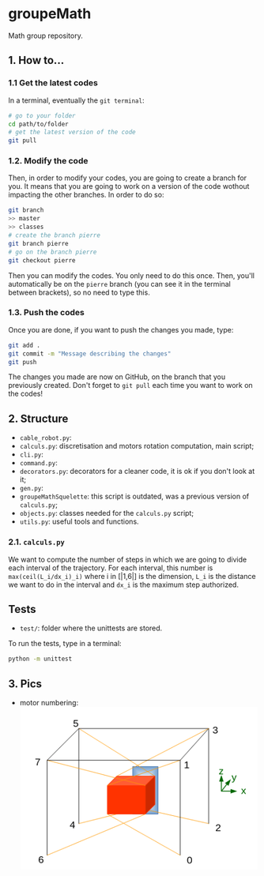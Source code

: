 # groupeMath
Math group repository.

## 1. How to...

### 1.1 Get the latest codes

In a terminal, eventually the `git terminal`:
```bash
# go to your folder
cd path/to/folder
# get the latest version of the code
git pull
```

### 1.2. Modify the code

Then, in order to modify your codes, you are going to create a branch for you. It means that you are going to work on a version of the code wothout impacting the other branches.
In order to do so:
```bash
git branch
>> master
>> classes
# create the branch pierre
git branch pierre
# go on the branch pierre
git checkout pierre
```
Then you can modify the codes.
You only need to do this once. Then, you'll automatically be on the `pierre` branch (you can see it in the terminal between brackets), so no need to type this.

### 1.3. Push the codes

Once you are done, if you want to push the changes you made, type:
```bash
git add .
git commit -m "Message describing the changes"
git push
```
The changes you made are now on GitHub, on the branch that you previously created.
Don't forget to `git pull` each time you want to work on the codes!

## 2. Structure

- `cable_robot.py`:
- `calculs.py`: discretisation and motors rotation computation, main script;
- `cli.py`:
- `command.py`:
- `decorators.py`: decorators for a cleaner code, it is ok if you don't look at it;
- `gen.py`:
- `groupeMathSquelette`: this script is outdated, was a previous version of `calculs.py`;
- `objects.py`: classes needed for the `calculs.py` script;
- `utils.py`: useful tools and functions.


### 2.1. `calculs.py`

We want to compute the number of steps in which we are going to divide each interval of the trajectory.
For each interval, this number is
`max(ceil(L_i/dx_i)_i)`
where i in [|1,6|] is the dimension, `L_i` is the distance we want to do in the interval and `dx_i` is the maximum step authorized.


## Tests

- `test/`: folder where the unittests are stored.

To run the tests, type in a terminal:
```bash
python -m unittest
```

## 3. Pics

- motor numbering:
![Motor Numbering](./pics/motor-numbering.png)

